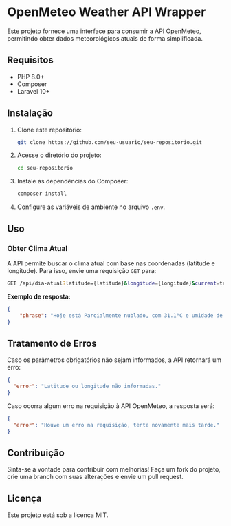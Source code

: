 # OpenMeteo Weather API Wrapper

Este projeto fornece uma interface para consumir a API OpenMeteo, permitindo obter dados meteorológicos atuais de forma simplificada.

## Requisitos

- PHP 8.0+
- Composer
- Laravel 10+

## Instalação

1. Clone este repositório:
   ```sh
   git clone https://github.com/seu-usuario/seu-repositorio.git
   ```

2. Acesse o diretório do projeto:
   ```sh
   cd seu-repositorio
   ```

3. Instale as dependências do Composer:
   ```sh
   composer install
   ```

4. Configure as variáveis de ambiente no arquivo `.env`.

## Uso

### Obter Clima Atual

A API permite buscar o clima atual com base nas coordenadas (latitude e longitude). Para isso, envie uma requisição `GET` para:

```sh
GET /api/dia-atual?latitude={latitude}&longitude={longitude}&current=temperature_2m,weather_code,relative_humidity_2m
```

**Exemplo de resposta:**
```json
{
    "phrase": "Hoje está Parcialmente nublado, com 31.1°C e umidade de 44%. O céu está principalmente limpo."
}
```

## Tratamento de Erros

Caso os parâmetros obrigatórios não sejam informados, a API retornará um erro:

```json
{
  "error": "Latitude ou longitude não informadas."
}
```

Caso ocorra algum erro na requisição à API OpenMeteo, a resposta será:

```json
{
  "error": "Houve um erro na requisição, tente novamente mais tarde."
}
```

## Contribuição

Sinta-se à vontade para contribuir com melhorias! Faça um fork do projeto, crie uma branch com suas alterações e envie um pull request.

## Licença

Este projeto está sob a licença MIT.


